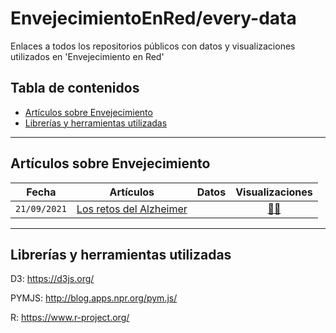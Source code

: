 # EnvejecimientoEnRed/every-data
Enlaces a todos los repositorios públicos con datos y visualizaciones utilizados en 'Envejecimiento en Red'

## Tabla de contenidos

- [Artículos sobre Envejecimiento](#articulos-sobre-envejecimiento)
- [Librerías y herramientas utilizadas](#librerias-y-herramientas-utilizadas)

---

## Artículos sobre Envejecimiento

Fecha|Artículos|Datos|Visualizaciones
-------|---------|:-------:|:------:
`21/09/2021`|[Los retos del Alzheimer](https://envejecimientoenred.es/los-retos-del-alzheimer/)||[:link:](https://github.com/EnvejecimientoEnRed/envejecimiento_alzheimer_evolucion/)[:link:](https://envejecimientoenred.github.io/envejecimiento_alzheimer_mapa/)

---

## Librerías y herramientas utilizadas

D3: https://d3js.org/

PYMJS: http://blog.apps.npr.org/pym.js/

R: https://www.r-project.org/ 

